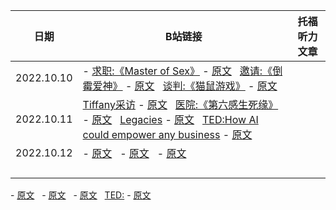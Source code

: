 


|   日期   |  B站链接  | 托福听力文章 |
|   ----  |   ----   |     ----   |
| 2022.10.10 | - [求职:《Master of Sex》](https://www.bilibili.com/video/BV1oB4y1j7qL) - [原文](../2022年/10月原文.md/#求职master-of-sex) &nbsp; [邀请:《倒霉爱神》](https://www.bilibili.com/video/BV1uP41177Kt) - [原文](../2022年/10月原文.md/#求职master-of-sex) &nbsp; [谈判:《猫鼠游戏》](https://www.bilibili.com/video/BV1Td4y1i7eg) - [原文](../2022年/10月原文.md/#求职master-of-sex)  | 
| 2022.10.11 | [Tiffany采访](https://www.bilibili.com/video/BV1U24y197y2) - [原文](../2022年/10月原文.md/#tiffany采访) &nbsp; [医院:《第六感生死缘》](https://www.bilibili.com/video/BV15e4y1679k) - [原文](../2022年/10月原文.md/#医院第六感生死缘) &nbsp; [Legacies](https://www.bilibili.com/video/BV1Jg411Y76J) - [原文](../2022年/10月原文.md/#legacies) &nbsp; [TED:How AI could empower any business](https://www.ted.com/talks/andrew_ng_how_ai_could_empower_any_business/transcript) - [原文](../2022年/10月原文.md/#ted-how-ai-could-empower-any-business) |  |
| 2022.10.12 | []() - [原文](../2022年/10月原文.md/) &nbsp; []() - [原文](../2022年/10月原文.md/) &nbsp; []() - [原文](../2022年/10月原文.md/) |  |
|  |  |  |
|  |  |  |
|  |  |  |
|  |  |  |

[]()- [原文](../2022年/10月原文.md/) &nbsp; []()- [原文](../2022年/10月原文.md/) &nbsp; []()- [原文](../2022年/10月原文.md/) &nbsp; [TED:]() - [原文]()